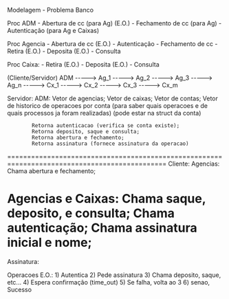 Modelagem - Problema Banco


Proc ADM
	- Abertura de cc (para Ag)		(E.O.)
	- Fechamento de cc (para Ag)
	- Autenticação (para Ag e Caixas)

Proc Agencia
	- Abertura de cc 			(E.O.)
	- Autenticação
	- Fechamento de cc
	- Retira 				(E.O.)
	- Deposita 				(E.O.)
	- Consulta

Proc Caixa:
	- Retira 				(E.O.)
	- Deposita 				(E.O.)
	- Consulta

(Cliente/Servidor)
ADM -----> Ag_1
    -----> Ag_2
    -----> Ag_3
    -----> Ag_n
    -----> Cx_1
    -----> Cx_2
    -----> Cx_3
    -----> Cx_m

Servidor:
ADM:			Vetor de agencias;
		 	Vetor de caixas;
			Vetor de contas;
			Vetor de historico de operacoes por conta (para saber quais operacoes e de quais processos ja foram realizadas) (pode estar na struct da conta)

			Retorna autenticacao (verifica se conta existe);
			Retorna deposito, saque e consulta;
			Retorna abertura e fechamento;
			Retorna assinatura (fornece assinatura da operacao)
==============================================================================================
Cliente:
Agencias:		Chama abertura e fechamento;

Agencias e Caixas:	Chama saque, deposito, e consulta;
			Chama autenticação;
			Chama assinatura inicial e nome;
==============================================================================================
Assinatura: <contador>

Operacoes E.O.: 1) Autentica
		2) Pede assinatura
		3) Chama deposito, saque, etc...
		4) Espera confirmação (time_out)
		5) 	Se falha, volta ao 3
		6) 	senao, Sucesso
